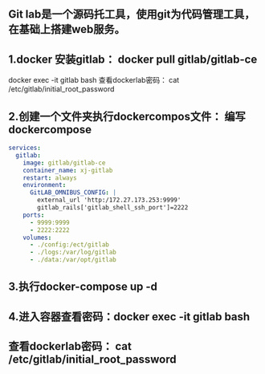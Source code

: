 ## Git lab是一个源码托工具，使用git为代码管理工具，在基础上搭建web服务。

## 1.docker 安装gitlab： docker pull gitlab/gitlab-ce
docker exec -it gitlab bash
查看dockerlab密码： cat /etc/gitlab/initial_root_password

## 2.创建一个文件夹执行dockercompos文件： 编写dockercompose
``` yml
services:
  gitlab:
    image: gitlab/gitlab-ce
    container_name: xj-gitlab
    restart: always
    environment:
      GitLAB_OMNIBUS_CONFIG: |
        external_url 'http:/172.27.173.253:9999'
        gitlab_rails['gitlab_shell_ssh_port']=2222
    ports:
      - 9999:9999
      - 2222:2222
    volumes:
      - ./config:/ect/gitlab
      - ./logs:/var/log/gitlab
      - ./data:/var/opt/gitlab
  ```
  ## 3.执行docker-compose up -d
  
  ## 4.进入容器查看密码：docker exec -it gitlab bash
## 查看dockerlab密码： cat /etc/gitlab/initial_root_password
